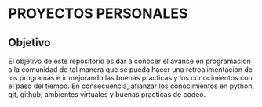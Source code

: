 # PROYECTOS PERSONALES

## Objetivo
El objetivo de este repositorio es dar a conocer el avance en programacion a la comunidad
de tal manera que se pueda hacer una retroalimentacion de los programas e ir mejorando las
buenas practicas y los conocimientos con el paso del tiempo. En consecuencia, afianzar los
conocimientos en python, git, github, ambientes virtuales y buenas practicas de codeo.